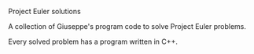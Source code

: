 Project Euler solutions

A collection of Giuseppe's program code to solve Project Euler problems.

Every solved problem has a program written in C++.
